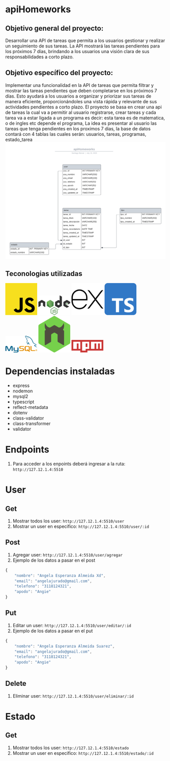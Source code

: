 # apiHomeworks
## Objetivo general del proyecto:
Desarrollar una API de tareas que permita a los usuarios gestionar y realizar un seguimiento de sus tareas. La API mostrará las tareas pendientes para los próximos 7 días, brindando a los usuarios una visión clara de sus responsabilidades a corto plazo.

## Objetivo específico del proyecto:
Implementar una funcionalidad en la API de tareas que permita filtrar y mostrar las tareas pendientes que deben completarse en los próximos 7 días. Esto ayudará a los usuarios a organizar y priorizar sus tareas de manera eficiente, proporcionándoles una vista rápida y relevante de sus actividades pendientes a corto plazo. El proyecto se basa en crear una api de tareas la cual va a permitir al usuario registrarse, crear tareas y cada tarea va a estar ligada a un programa es decir: esta tarea es de matematica, o de ingles etc depende el programa, La idea es presentar al usuario las tareas que tenga pendientes en los proximos 7 dias, la base de datos contará con 4 tablas las cuales serán: usuarios, tareas, programas, estado_tarea
![diagrama](./assets/diagrama.png)

## Teconologias utilizadas
<div>
    <img src="./assets/javaScript.png" alt="javaScript Logo" width="100">
    <img src="./assets/node.png" alt="node Logo" width="100">
    <img src="./assets/express.png" alt="express Logo" width="100">
    <img src="./assets/typeScript.png" alt="typeScript Logo" width="100">
    <img src="./assets/mySql.png" alt="MySQL Logo" width="100">
    <img src="./assets/nodemon.png" alt="nodemon Logo" width="100">
    <img src="./assets/npm.png" alt="npm Logo" width="100">
</div>

# Dependencias instaladas
- express
- nodemon
- mysql2
- typescript
- reflect-metadata
- dotenv
- class-validator
- class-transformer
- validator
# Endpoints
1. Para acceder a los enpoints deberá ingresar a la ruta: `http://127.12.1.4:5510`
# User
## Get
1. Mostrar todos los user: `http://127.12.1.4:5510/user`
2. Mostrar un user en especifico: `http://127.12.1.4:5510/user/:id`
## Post
1. Agregar user: `http://127.12.1.4:5510/user/agregar`
2. Ejemplo de los datos a pasar en el post
```js
{
    "nombre": "Angela Esperanza Almeida Xd", 
    "email": "angelajurado@gmail.com", 
    "telefono": "3118124321", 
    "apodo": "Angie"
}
```
## Put
1. Editar un user: `http://127.12.1.4:5510/user/editar/:id`
2. Ejemplo de los datos a pasar en el put
```js
{
    "nombre": "Angela Esperanza Almeida Suarez", 
    "email": "angelajurado@gmail.com", 
    "telefono": "3118124321", 
    "apodo": "Angie"
}
```
## Delete
1. Eliminar user: `http://127.12.1.4:5510/user/eliminar/:id`
# Estado
## Get
1. Mostrar todos los user: `http://127.12.1.4:5510/estado`
2. Mostrar un user en especifico: `http://127.12.1.4:5510/estado/:id`